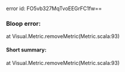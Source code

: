 error id: FO5vb327MqTvoEEGrFC1fw==
### Bloop error:

at Visual.Metric.removeMetric(Metric.scala:93)
#### Short summary: 

at Visual.Metric.removeMetric(Metric.scala:93)